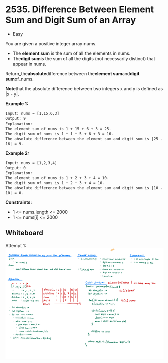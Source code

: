 # 2535. Difference Between Element Sum and Digit Sum of an Array
- Easy

You are given a positive integer array nums.

- The **element sum** is the sum of all the elements in nums.
- The**digit sum**is the sum of all the digits (not necessarily distinct) that appear in nums.

Return_the**absolute**difference between the**element sum**and**digit sum**of_nums.

**Note**that the absolute difference between two integers x and y is defined as |x - y|.

**Example 1:**
```
Input: nums = [1,15,6,3]
Output: 9
Explanation:
The element sum of nums is 1 + 15 + 6 + 3 = 25.
The digit sum of nums is 1 + 1 + 5 + 6 + 3 = 16.
The absolute difference between the element sum and digit sum is |25 - 16| = 9.
```

**Example 2:**
```
Input: nums = [1,2,3,4]
Output: 0
Explanation:
The element sum of nums is 1 + 2 + 3 + 4 = 10.
The digit sum of nums is 1 + 2 + 3 + 4 = 10.
The absolute difference between the element sum and digit sum is |10 - 10| = 0.
```

**Constraints:**
- 1 <= nums.length <= 2000
- 1 <= nums[i] <= 2000

## Whiteboard
Attempt 1:
![Whiteboard Image 01][whiteboard-image-01]

<!-- Refs -->
[whiteboard-image-01]: ./whiteboard-01.jpg
